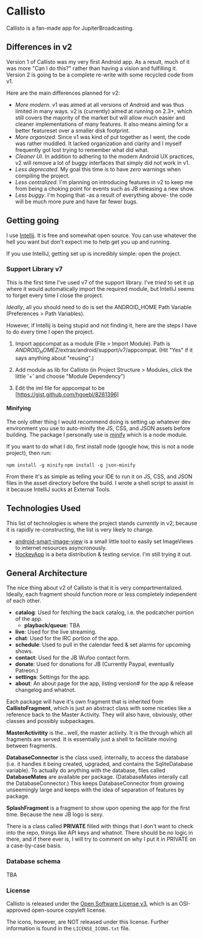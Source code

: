 # Callisto #

Callisto is a fan-made app for JupiterBroadcasting.


## Differences in v2 ##

Version 1 of Callisto was my very first Android app. As a result, much of it was more "Can I do this?" rather than having a vision and fulfilling it. Version 2 is going to be a complete re-write with some recycled code from v1.

Here are the main differences planned for v2:

 * _More modern_. v1 was aimed at all versions of Android and was thus limited in many ways. v2 is (currently) aimed at running on 2.3+, which still covers the majority of the market but will allow much easier and cleaner implementations of many features. It also means aiming for a better featureset over a smaller disk footprint.
 * _More organized_. Since v1 was kind of put together as I went, the code was rather muddled. It lacked organization and clarity and I myself frequently got lost trying to remember what did what.
 * _Cleaner UI_. In addition to adhering to the modern Android UX practices, v2 will remove a lot of buggy interfaces that simply did not work in v1.
 * _Less deprecated_. My goal this time is to have _zero_ warnings when compiling the project.
 * _Less centralized_. I'm planning on introducing features in v2 to keep me from being a choking point for events such as JB releasing a new show.
 * _Less buggy_. I'm hoping that -as a result of everything above- the code will be much more pure and have far fewer bugs.


## Getting going ##

I use [Intellij](http://www.jetbrains.com/idea/). It is free and somewhat open source. You can use whatever the hell you want but don't expect me to help get you up and running.

If you use IntelliJ, getting set up is incredibly simple: open the project.


### Support Library v7 ###

This is the first time I've used v7 of the support library. I've _tried_ to set it up where it would automatically import the required module,
but IntelliJ seems to forget every time I close the project.

_Ideally_, all you should need to do is set the ANDROID_HOME Path Variable (Preferences > Path Variables).


However, if Intellij is being stupid and not finding it, here are the steps I have to do every time I open the project.


1. Import appcompat as a module (File > Import Module). Path is $ANDROID_HOMEZ$/extras/android/support/v7/appcompat. (Hit "Yes" if it says anything about "reusing".)

2. Add module as lib for Callisto (in Project Structure > Modules, click the little '+' and choose "Module Dependency")

3. Edit the iml file for appcompat to be [https://gist.github.com/hgoebl/8261396]


#### Minifying ####

The only other thing I would recommend doing is setting up whatever dev environment you use to auto-minify the JS, CSS, and JSON assets before building.
The package I personally use is [minify](https://www.npmjs.org/package/minify) which is a node module.

If you want to do what I do, first install node (google how, this is not a node project), then run:

`npm install -g minify`
`npm install -g json-minify`

From there it's as simple as telling your IDE to run it on JS, CSS, and JSON files in the asset directory before the build. I wrote a shell script to assist in it because IntelliJ sucks at External Tools.


## Technologies Used ##

This list of technologies is where the project stands _currently_ in v2; because it is rapidly re-constructing, the list is very likely to change.

 * [android-smart-image-view](https://github.com/loopj/android-smart-image-view) is a small little tool to easily set ImageViews to internet resources asyncronously.
 * [HockeyApp](http://hockeyapp.net/features/) is a beta distribution & testing service. I'm still trying it out.


## General Architecture ##

The nice thing about v2 of Callisto is that it is very compartmentalized. Ideally, each fragment should function more or less completely independent of each other.

- **catalog**: Used for fetching the back catalog, i.e. the podcatcher portion of the app.
  - **playback/queue**: TBA
- **live**: Used for the live streaming.
- **chat**: Used for the IRC portion of the app.
- **schedule**: Used to pull in the calendar feed & set alarms for upcoming shows.
- **contact**: Used for the JB Wufoo contact form.
- **donate**: Used for donations for JB (Currently Paypal, eventually Patreon.)
- **settings**: Settings for the app.
- **about**: An about page for the app, listing version# for the app & release changelog and whatnot.


Each package will have it's own fragment that is inherited from **CallistoFragment**, which is just an abstract class with some niceties like a reference back to the Master Activity.
They will also have, obviously, other classes and possibly subpackages.

**MasterActivitity** is the...well, the master activity. It is the through which all fragments are served. It is essentially just a shell to facilitate moving between fragments.

**DatabaseConnector** is the class used, internally, to access the database (i.e. it handles it being created, upgraded, and contains the SqliteDatabase variable).
To actually do anything with the database, files called **DatabaseMates** are available per package. (DatabaseMates interally call the DatabaseConnector.)
This keeps DatabaseConnector from growing unseemingly large and keeps with the idea of separation of features by package.

**SplashFragment** is a fragment to show upon opening the app for the first time. Because the new JB logo is sexy.


There is a class called **PRIVATE** filled with things that I don't want to check into the repo, things like API keys and whatnot.
There should be no logic in there, and if there ever is, I will try to comment on why I put it in PRIVATE on a case-by-case basis.

### Database schema ###

TBA

### License ###

Callisto is released under the [Open Software License v3](http://opensource.org/licenses/OSL-3.0), which is an OSI-approved open-source copyleft license.

The icons, however, are NOT released under this license. Further information is found in the `LICENSE_ICONS.txt` file.

